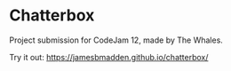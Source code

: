 # Chatterbox
Project submission for CodeJam 12, made by The Whales.

Try it out: https://jamesbmadden.github.io/chatterbox/

